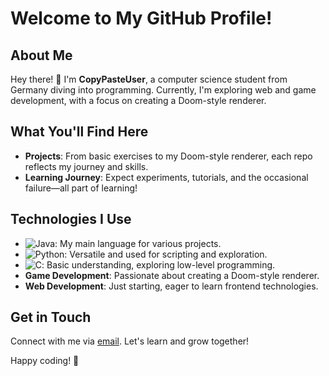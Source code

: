 # Welcome to My GitHub Profile!

## About Me
Hey there! 👋 I'm **CopyPasteUser**, a computer science student from Germany diving into programming. Currently, I'm exploring web and game development, with a focus on creating a Doom-style renderer.

## What You'll Find Here
- **Projects**: From basic exercises to my Doom-style renderer, each repo reflects my journey and skills.
- **Learning Journey**: Expect experiments, tutorials, and the occasional failure—all part of learning!

## Technologies I Use
- ![Java](https://img.shields.io/badge/-Java-orange?style=flat-square&logo=java&logoColor=white): My main language for various projects.
- ![Python](https://img.shields.io/badge/-Python-blue?style=flat-square&logo=python&logoColor=white): Versatile and used for scripting and exploration.
- ![C](https://img.shields.io/badge/-C-lightgrey?style=flat-square&logo=c&logoColor=white): Basic understanding, exploring low-level programming.
- **Game Development**: Passionate about creating a Doom-style renderer.
- **Web Development**: Just starting, eager to learn frontend technologies.

## Get in Touch
Connect with me via [email](mailto:mightygerkin@gmail.com). Let's learn and grow together!

Happy coding! 🚀
